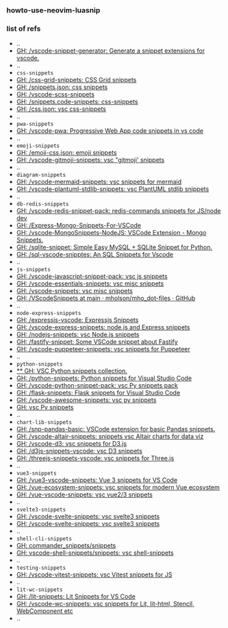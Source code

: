 
### howto-use-neovim-luasnip




### list of refs

  * ..
  * [GH: /vscode-snippet-generator: Generate a snippet extensions for vscode.](https://github.com/cipchk/vscode-snippet-generator)
  * ..
  * `css-snippets`
  * [GH: /css-grid-snippets: CSS Grid snippets](https://github.com/ohansemmanuel/css-grid-snippets)
  * [GH: /snippets.json: css snippets](https://github.com/navin-moorthy/vscode-css-snippets/blob/master/snippets/1linelayouts/snippets.json)
  * [GH: /vscode-scss-snippets](https://github.com/kvncnls/vscode-scss-snippets)
  * [GH: /snippets.code-snippets: css-snippets](https://github.com/ajithgopi/css-snippets-vscode/blob/master/snippets/snippets.code-snippets)
  * [GH: /css.json: vsc css-snippets](https://github.com/L13/vscode-css-snippets/blob/master/snippets/css.json)
  * ..
  * `pwa-snippets`
  * [GH: /vscode-pwa: Progressive Web App code snippets in vs code](https://github.com/mayeedwin/vscode-pwa)
  * ..
  * `emoji-snippets`
  * [GH: /emoji-css.json: emoji snippets](https://github.com/idleberg/vscode-emoji-code/blob/master/snippets/emoji-css.json)
  * [GH: /vscode-gitmoji-snippets: vsc "gitmoji' snippets](https://github.com/thierrymichel/vscode-gitmoji-snippets)
  * ..
  * `diagram-snippets`
  * [GH: /vscode-mermaid-snippets: vsc snippets for mermaid](https://github.com/kmoritak/vscode-mermaid-snippets)
  * [GH: /vscode-plantuml-stdlib-snippets: vsc PlantUML stdlib snippets](https://github.com/Voronenko/vscode-plantuml-stdlib-snippets)
  * ..
  * `db-redis-snippets`
  * [GH: /vscode-redis-snippet-pack: redis-commands snippets for JS/node dev](https://github.com/ylcnfrht/vscode-redis-snippet-pack)
  * [GH: /Express-Mongo-Snippets-For-VSCode](https://github.com/snlbaral/Express-Mongo-Snippets-For-VSCode)
  * [GH: /vscode-MongoSnippets-NodeJS: VSCode Extension - Mongo Snippets.](https://github.com/roerohan/vscode-MongoSnippets-NodeJS)
  * [GH: /sqlite-snippet: Simple Easy MySQL + SQLite Snippet for Python.](https://github.com/rohit-chouhan/sqlite-snippet)
  * [GH: /sql-vscode-snipptes: An SQL Snippets for Vscode](https://github.com/SadeghPM/sql-vscode-snipptes)
  * ..
  * `js-snippets`
  * [GH: /vscode-javascript-snippet-pack: vsc js snippets](https://github.com/akamud/vscode-javascript-snippet-pack)
  * [GH: /vscode-essentials-snippets: vsc misc snippets](https://github.com/robertoachar/vscode-essentials-snippets)
  * [GH: /vscode-snippets: vsc misc snippets](https://github.com/thombashi/vscode-snippets)
  * [GH: /VScodeSnippets at main · mholson/mho_dot-files · GitHub](https://github.com/mholson/mho_dot-files/tree/main/VScodeSnippets)
  * ..
  * `node-express-snippets`
  * [GH: /expressjs-vscode: Expressjs Snippets](https://github.com/amandeepmittal/expressjs-vscode)
  * [GH: /vscode-express-snippets: node.js and Express snippets](https://github.com/robsonkades/vscode-express-snippets)
  * [GH: /nodejs-snippets: vsc Node.js snippets](https://github.com/lucaslamar/nodejs-snippets)
  * [GH: /fastify-snippet: Some VSCode snippet about Fastify](https://github.com/fastify/fastify-snippet)
  * [GH: /vscode-puppeteer-snippets: vsc snippets for Puppeteer](https://github.com/nitayneeman/vscode-puppeteer-snippets)
  * ..
  * `python-snippets`
  * [** GH: VSC Python snippets collection.](https://gist.github.com/andreberg/d3876b82f9f33343862534df96ed2906)
  * [GH: /python-snippets: Python snippets for Visual Studio Code](https://github.com/cstrap/python-snippets)
  * [GH: /vscode-python-snippet-pack: vsc Py snippets pack](https://github.com/ylcnfrht/vscode-python-snippet-pack)
  * [GH: /flask-snippets: Flask snippets for Visual Studio Code](https://github.com/cstrap/flask-snippets)
  * [GH: /vscode-awesome-snippets: vsc py snippets](https://github.com/xindzju/vscode-awesome-snippets/blob/master/snippets/python.json)
  * [GH: vsc Py snippets](https://gist.github.com/techthoughts2/042b2b47e7a94c1a5a2bc79439a4fb81)
  * ..
  * `chart-lib-snippets`
  * [GH: /snp-pandas-basic: VSCode extension for basic Pandas snippets.](https://github.com/snippington/snp-pandas-basic)
  * [GH: /vscode-altair-snippets: snippets vsc Altair charts for data viz](https://github.com/joaopalmeiro/vscode-altair-snippets)
  * [GH: /vscode-d3: vsc snippets for D3.js](https://github.com/ChenYoyo/vscode-d3)
  * [GH: /d3js-snippets-vscode: vsc D3 snippets](https://github.com/swipswaps/d3js-snippets-vscode)
  * [GH: /threejs-snippets-vscode: vsc snippets for Three.js](https://github.com/flowmar/threejs-snippets-vscode)
  * ..
  * `vue3-snippets`
  * [GH: /vue3-vscode-snippets: Vue 3 snippets for VS Code](https://github.com/ExEr7um/vue3-vscode-snippets)
  * [GH: /vue-ecosystem-snippets: vsc snippets for modern Vue ecosystem](https://github.com/mat2ja/vue-ecosystem-snippets)
  * [GH: /vue-vscode-snippets: vsc vue2/3 snippets](https://github.com/sdras/vue-vscode-snippets)
  * ..
  * `svelte3-snippets`
  * [GH: /vscode-svelte-snippets: vsc svelte3 snippets](https://github.com/fivethree-team/vscode-svelte-snippets)
  * [GH: /vscode-svelte-snippets: vsc svelte3 snippets](https://github.com/myhrmans/vscode-svelte-snippets)
  * ..
  * `shell-cli-snippets`
  * [GH: commander_snippets/snippets](https://github.com/mlhamatma/commander_snippets/tree/master/snippets)
  * [GH: vscode-shell-snippets/snippets: vsc shell-snippets](https://github.com/DeepInThought/vscode-shell-snippets/tree/master/snippets)
  * ..
  * `testing-snippets`
  * [GH: /vscode-vitest-snippets: vsc Vitest snippets for JS](https://github.com/deinsoftware/vscode-vitest-snippets)
  * ..
  * `lit-wc-snippets`
  * [GH: /lit-snippets: Lit Snippets for VS Code](https://github.com/litelement-dev/lit-snippets)
  * [GH: /vscode-wc-snippets: vsc snippets for Lit, lit-html, Stencil, WebComponent etc](https://github.com/hardikpthv/vscode-wc-snippets)
  * ..

